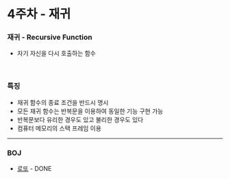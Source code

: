 # 4주차 - 재귀

### 재귀 - Recursive Function

- 자기 자신을 다시 호출하는 함수
<br>

### 특징

- 재귀 함수의 종료 조건을 반드시 명시
- 모든 재귀 함수는 반복문을 이용하여 동일한 기능 구현 가능
- 반복문보다 유리한 경우도 있고 불리한 경우도 있다
- 컴퓨터 메모리의 스택 프레임 이용

---

### BOJ

- [로또](https://www.acmicpc.net/problem/6603) - DONE